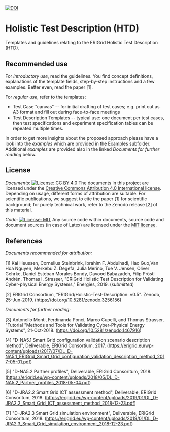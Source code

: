 [![DOI](https://zenodo.org/badge/DOI/10.5281/zenodo.3256157.svg)](https://doi.org/10.5281/zenodo.3256157)

# Holistic Test Description (HTD)
Templates and guidelines relating to the ERIGrid Holistic Test Description (HTD). 

## Recommended use
For _introductory use_, read the guidelines. You find concept definitions, explanations of the template fields, step-by-step instructions and a few examples. Better even, read the paper [1].

For _regular use_, refer to the templates:
 * Test Case "canvas" -- for initial drafting of test cases; e.g. print out as A3 format and fill out during face-to-face meetings 
 * Test Description Templates -- typical use: one document per test cases, then test specifications and experiment specification tables can be repeated multiple times.
 
In order to get more insights about the proposed approach please have a look into the _examples_ which are provided in the Examples subfolder. Additional _examples_ are provided also in the linked *Documents for further reading* below. 

## License
_Documents_: [![License: CC BY 4.0](https://licensebuttons.net/l/by/4.0/80x15.png)](https://creativecommons.org/licenses/by/4.0/)
The documents in this project are licensed under the [Creative Commons Attribution 4.0 International license](https://creativecommons.org/licenses/by/4.0/). Depending on usage, different forms of attribution are suitable. For scientific publications, we suggest to cite the paper [1] for scientific background; for purely technical work, refer to the Zenodo release [2] of this material.  

_Code_: [![License: MIT](https://img.shields.io/badge/License-MIT-yellow.svg)](https://opensource.org/licenses/MIT)
Any source code within documents, source code and document sources (in case of Latex) are licensed under the [MIT license](LICENSE).

## References
*Documents recommended for attribution:*

[1] Kai Heussen, Cornelius Steinbrink, Ibrahim F. Abdulhadi, Hao Guo,Van Hoa Nguyen, Merkebu Z. Degefa, Julia Merino, Tue V. Jensen, Oliver Gehrke, Daniel Esteban Morales Bondy, Davood Babazadeh, Filip Pröstl Andrén, Thomas I. Strasser, "ERIGrid Holistic Test Description for Validating Cyber-physical Energy Systems," Energies, 2019. (*submitted*)

[2] ERIGrid Consortium, "ERIGrid/Holistic-Test-Description: v0.5". Zenodo, 25-Jun-2019. (https://doi.org/10.5281/zenodo.3256156)

*Documents for further reading:*

[3] Antonello Monti, Ferdinanda Ponci, Marco Cupelli, and Thomas Strasser, "Tutorial "Methods and Tools for Validating Cyber-Physical Energy Systems", 21-Oct-2018. (https://doi.org/10.5281/zenodo.1467916)

[4] "D-NA5.1 Smart Grid configuration validation scenario description method", Deliverable, ERIGrid Consortium, 2017. (https://erigrid.eu/wp-content/uploads/2017/07/DL_D-NA5.1_ERIGrid_Smart_Grid_configuration_validation_description_method_2017-05-01.pdf)

[5] "D-NA5.2 Partner profiles", Deliverable, ERIGrid Consoritum, 2018. (https://erigrid.eu/wp-content/uploads/2018/05/DL_D-NA5.2_Partner_profiles_2018-05-04.pdf)

[6] "D-JRA2.2 Smart Grid ICT assessment method", Deliverable, ERIGrid Consoritum, 2018. (https://erigrid.eu/wp-content/uploads/2019/01/DL_D-JRA2.2_Smart_Grid_ICT_assessment_method_2018-12-23.pdf)

[7] "D-JRA2.3 Smart Grid simulation environment", Deliverable, ERIGrid Consoritum, 2018. (https://erigrid.eu/wp-content/uploads/2019/01/DL_D-JRA2.3_Smart_Grid_simulation_environment_2018-12-23.pdf)
